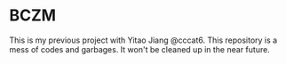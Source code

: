 # BCZM
This is my previous project with Yitao Jiang @cccat6. This repository is a mess of codes and garbages. It won't be cleaned up in the near future.

